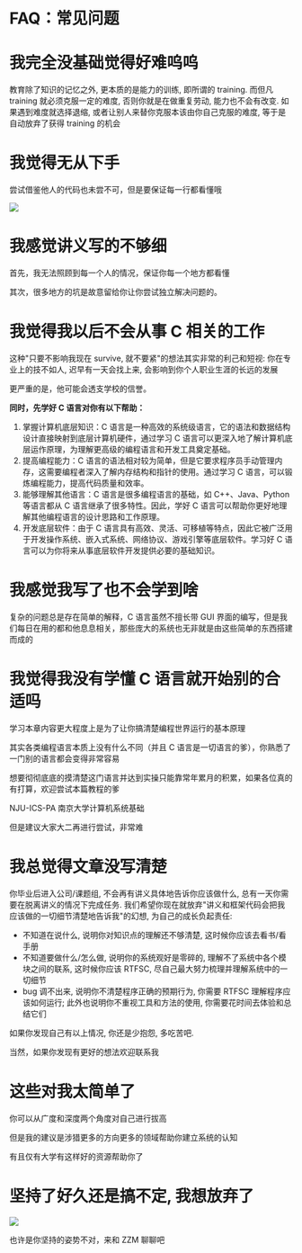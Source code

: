 # FAQ：常见问题

# 我完全没基础觉得好难呜呜

教育除了知识的记忆之外, 更本质的是能力的训练, 即所谓的 training. 而但凡 training 就必须克服一定的难度, 否则你就是在做重复劳动, 能力也不会有改变. 如果遇到难度就选择退缩, 或者让别人来替你克服本该由你自己克服的难度, 等于是自动放弃了获得 training 的机会

# 我觉得无从下手

尝试借鉴他人的代码也未尝不可，但是要保证每一行都看懂哦

![](https://pic-hdu-cs-wiki-1307923872.cos.ap-shanghai.myqcloud.com/boxcnQ4rvJqVbXJaWMOwceHdrQb.png)

# 我感觉讲义写的不够细

首先，我无法照顾到每一个人的情况，保证你每一个地方都看懂

其次，很多地方的坑是故意留给你让你尝试独立解决问题的。

# 我觉得我以后不会从事 C 相关的工作

这种"只要不影响我现在 survive, 就不要紧"的想法其实非常的利己和短视: 你在专业上的技不如人, 迟早有一天会找上来, 会影响到你个人职业生涯的长远的发展

更严重的是，他可能会透支学校的信誉。

<strong>同时，先学好 C 语言对你有以下帮助：</strong>

1. 掌握计算机底层知识：C 语言是一种高效的系统级语言，它的语法和数据结构设计直接映射到底层计算机硬件，通过学习 C 语言可以更深入地了解计算机底层运作原理，为理解更高级的编程语言和开发工具奠定基础。
2. 提高编程能力：C 语言的语法相对较为简单，但是它要求程序员手动管理内存，这需要编程者深入了解内存结构和指针的使用。通过学习 C 语言，可以锻炼编程能力，提高代码质量和效率。
3. 能够理解其他语言：C 语言是很多编程语言的基础，如 C++、Java、Python 等语言都从 C 语言继承了很多特性。因此，学好 C 语言可以帮助你更好地理解其他编程语言的设计思路和工作原理。
4. 开发底层软件：由于 C 语言具有高效、灵活、可移植等特点，因此它被广泛用于开发操作系统、嵌入式系统、网络协议、游戏引擎等底层软件。学习好 C 语言可以为你将来从事底层软件开发提供必要的基础知识。

# 我感觉我写了也不会学到啥

复杂的问题总是存在简单的解释，C 语言虽然不擅长带 GUI 界面的编写，但是我们每日在用的都和他息息相关，那些庞大的系统也无非就是由这些简单的东西搭建而成的

# 我觉得我没有学懂 C 语言就开始别的合适吗

学习本章内容更大程度上是为了让你搞清楚编程世界运行的基本原理

其实各类编程语言本质上没有什么不同（并且 C 语言是一切语言的爹），你熟悉了一门别的语言都会变得非常容易

想要彻彻底底的摸清楚这门语言并达到实操只能靠常年累月的积累，如果各位真的有打算，欢迎尝试本篇教程的爹

NJU-ICS-PA 南京大学计算机系统基础

但是建议大家大二再进行尝试，非常难

# 我总觉得文章没写清楚

你毕业后进入公司/课题组, 不会再有讲义具体地告诉你应该做什么, 总有一天你需要在脱离讲义的情况下完成任务. 我们希望你现在就放弃"讲义和框架代码会把我应该做的一切细节清楚地告诉我"的幻想, 为自己的成长负起责任:

- 不知道在说什么, 说明你对知识点的理解还不够清楚, 这时候你应该去看书/看手册
- 不知道要做什么/怎么做, 说明你的系统观好是零碎的, 理解不了系统中各个模块之间的联系, 这时候你应该 RTFSC, 尽自己最大努力梳理并理解系统中的一切细节
- bug 调不出来, 说明你不清楚程序正确的预期行为, 你需要 RTFSC 理解程序应该如何运行; 此外也说明你不重视工具和方法的使用, 你需要花时间去体验和总结它们

如果你发现自己有以上情况, 你还是少抱怨, 多吃苦吧.

当然，如果你发现有更好的想法欢迎联系我

# 这些对我太简单了

你可以从广度和深度两个角度对自己进行拔高

但是我的建议是涉猎更多的方向更多的领域帮助你建立系统的认知

有且仅有大学有这样好的资源帮助你了

# <strong>坚持了好久还是搞不定, 我想放弃了</strong>

![](https://pic-hdu-cs-wiki-1307923872.cos.ap-shanghai.myqcloud.com/boxcnuNXrb5zOppCZAlGQ19wuDk.jpg)

也许是你坚持的姿势不对，来和 ZZM 聊聊吧
